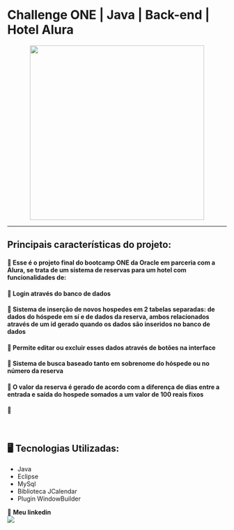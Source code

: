 # Challenge ONE | Java | Back-end | Hotel Alura

<p align="center" >
     <img width="400" heigth="400" src="https://user-images.githubusercontent.com/101413385/173164615-192ca98a-1a44-480e-9229-9f82f456eec8.png">

</p>

---
##  Principais características do projeto:

#### 🔹 Esse é o projeto final do bootcamp ONE da Oracle em parceria com a Alura, se trata de um sistema de reservas para um hotel com funcionalidades de:
#### 🔹 Login através do banco de dados
#### 🔹 Sistema de inserção de novos hospedes em 2 tabelas separadas: de dados do hóspede em sí e de dados da reserva, ambos relacionados através de um id gerado quando os dados são inseridos no banco de dados
#### 🔹 Permite editar ou excluir esses dados através de botões na interface
#### 🔹 Sistema de busca baseado tanto em sobrenome do hóspede ou no número da reserva
#### 🔹 O valor da reserva é gerado de acordo com a diferença de dias entre a entrada e saída do hospede somados a um valor de 100 reais fixos

#### 🔹
</br>

## 🖥️ Tecnologias Utilizadas:

- Java
- Eclipse
- MySql
- Biblioteca JCalendar
- Plugin WindowBuilder </br>

💙 <strong>Meu linkedin</strong></br>
<a href="https://www.linkedin.com/in/roger-denardi-2914b6235/" target="_blank">
<img src="https://img.shields.io/badge/-LinkedIn-%230077B5?style=for-the-badge&logo=linkedin&logoColor=white" target="_blank"></a>
